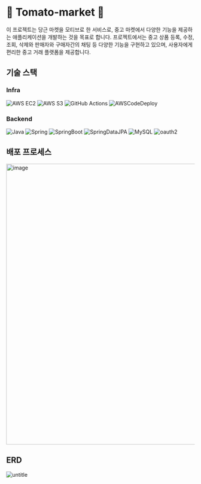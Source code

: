 # 🍅 Tomato-market 🍅
이 프로젝트는 당근 마켓을 모티브로 한 서비스로, 중고 마켓에서 다양한 기능을 제공하는 애플리케이션을 개발하는 것을 목표로 합니다. 프로젝트에서는 중고 상품 등록, 수정, 조회, 삭제와 판매자와 구매자간의 채팅 등 다양한 기능을 구현하고 있으며, 사용자에게 편리한 중고 거래 플랫폼을 제공합니다.

## 기술 스택

### Infra
![AWS EC2](https://img.shields.io/badge/amazonec2-FF9900?style=flat&logo=amazonec2&logoColor=white)
![AWS S3](https://img.shields.io/badge/amazons3-569A31?style=flat&logo=amazons3&logoColor=white)
![GitHub Actions](https://img.shields.io/badge/github%20actions-%232671E5.svg?style=for-the-flat&logo=githubactions&logoColor=white)
![AWSCodeDeploy](https://img.shields.io/badge/CodeDeploy-%23009639.svg?style=for-the-flat&logo=amazoncodedeploy&logoColor=white)

### Backend
![Java](https://img.shields.io/badge/-Java-FF7800?style=flat&logo=Java&logoColor=white)
![Spring](https://img.shields.io/badge/spring-%236DB33F.svg?style=for-the-flat&logo=spring&logoColor=white)
![SpringBoot](https://img.shields.io/badge/-SpringBoot-6DB33F?style=flat&logo=SpringBoot&logoColor=white)
![SpringDataJPA](https://img.shields.io/badge/SpringDataJpa-236DB33F?style=flat&logo=spring&logoColor=white)
![MySQL](https://img.shields.io/badge/MySQL-4479A1?style=flat&logo=MySQL&logoColor=white)
![oauth2](https://img.shields.io/badge/oauth2-EB5424?style=flat&logo=auth0&logoColor=white)

## 배포 프로세스
<img width="750" alt="image" src="https://github.com/pie2457/Tomato-market/assets/104147789/35dacf91-8442-47aa-9890-eea8eca386c0">

## ERD
![untitle](https://github.com/pie2457/Tomato-market/assets/104147789/9bb8cd7c-33fc-422b-a5ae-5f77a295a58f)

